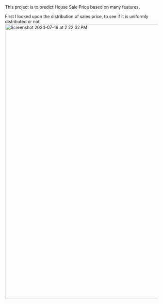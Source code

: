 This project is to predict House Sale Price based on many features.

First I looked upon the distribution of sales price, to see if it is uniformly distributed or not.
<img width="904" alt="Screenshot 2024-07-19 at 2 22 32 PM" src="https://github.com/user-attachments/assets/fd15c837-0858-4cef-97b1-f18b7ed239ba">  

